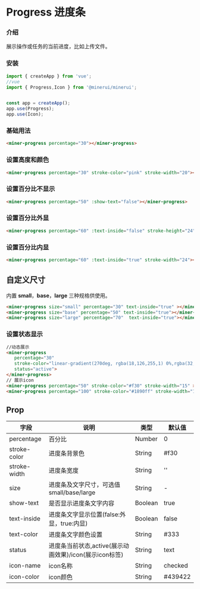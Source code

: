 # Progress 进度条

### 介绍

展示操作或任务的当前进度，比如上传文件。

### 安装

``` javascript
import { createApp } from 'vue';
//vue
import { Progress,Icon } from '@minerui/minerui';


const app = createApp();
app.use(Progress);
app.use(Icon);

```


### 基础用法

```html
<miner-progress percentage="30"></miner-progress>
```
### 设置高度和颜色

```html
<miner-progress percentage="30" stroke-color="pink" stroke-width="20"></miner-progress>
```
### 设置百分比不显示

```html
<miner-progress percentage="50" :show-text="false"></miner-progress>
```
### 设置百分比外显

```html
<miner-progress percentage="60" :text-inside="false" stroke-height="24"></miner-progress>
```

### 设置百分比内显

```html
<miner-progress percentage="60" :text-inside="true" stroke-width="24"></miner-progress>
```

## 自定义尺寸

内置 **small**，**base**，**large** 三种规格供使用。
```html
<miner-progress size="small" percentage="30" text-inside="true" ></miner-progress>
<miner-progress size="base" percentage="50" text-inside="true"></miner-progress>
<miner-progress size="large" percentage="70"  text-inside="true"></miner-progress>
```
### 设置状态显示

```html
//动态展示
<miner-progress 
   percentage="30" 
   stroke-color="linear-gradient(270deg, rgba(18,126,255,1) 0%,rgba(32,147,255,1) 32.815625%,rgba(13,242,204,1) 100%)" 
   status="active">
</miner-progress>
// 展示icon
<miner-progress percentage="50" stroke-color="#f30" stroke-width="15" ></miner-progress>
<miner-progress percentage="100" stroke-color="#1890ff" stroke-width="15" status="success"></miner-progress>
```

## Prop

| 字段 | 说明 | 类型 | 默认值
|----- | ----- | ----- | -----
| percentage | 百分比 | Number | 0
| stroke-color | 进度条背景色 | String | #f30
| stroke-width | 进度条宽度 | String | ''
| size | 进度条及文字尺寸，可选值small/base/large | String | -
| show-text | 是否显示进度条文字内容 | Boolean | true
| text-inside | 进度条文字显示位置(false:外显，true:内显) | Boolean | false
| text-color | 进度条文字颜色设置 | String | #333
| status | 进度条当前状态,active(展示动画效果)/icon(展示icon标签) | String | text
| icon-name | icon名称 | String | checked
| icon-color | icon颜色 | String | #439422
